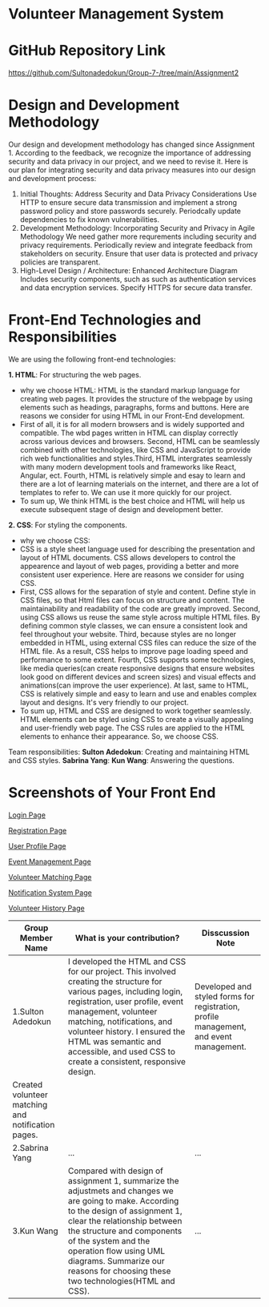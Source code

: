# Volunteer Management System

# GitHub Repository Link
https://github.com/Sultonadedokun/Group-7-/tree/main/Assignment2

# Design and Development Methodology
Our design and development methodology has changed since Assignment 1. 
According to the feedback, we recognize the importance of addressing security and data privacy in our project, and we need to revise it. Here is our plan for integrating security and data privacy measures into our design and development process:  
1) Initial Thoughts: Address Security and Data Privacy Considerations
   Use HTTP to ensure secure data transmission and implement a strong password policy and store passwords securely. Periodcally update dependencies to fix known vulnerabilities. 
2) Development Methodology: Incorporating Security and Privacy in Agile Methodology
   We need gather more requrements including security and privacy requirements. Periodically review and integrate feedback from stakeholders on security. Ensure that user data is protected and privacy policies are transparent.
3) High-Level Design / Architecture: Enhanced Architecture Diagram
   Includes security components, such as such as authentication services and data encryption services. Specify HTTPS for secure data transfer.

# Front-End Technologies and Responsibilities
We are using the following front-end technologies:

**1. HTML**: For structuring the web pages.
- why we choose HTML:
  HTML is the standard markup language for creating web pages. It provides the structure of the webpage by using elements such as headings, paragraphs, forms and buttons. Here are reasons we consider for using HTML in our Front-End development.
- First of all, it is for all modern browsers and is widely supported and compatible. The wbd pages written in HTML can display correctly across various devices and browsers. Second, HTML can be seamlessly combined with other technologies, like CSS and JavaScript to provide rich web functionalities and styles.Third, HTML intergrates seamlessly with many modern development tools and frameworks like React, Angular, ect. Fourth, HTML is relatively simple and esay to learn and there are a lot of learning materials on the internet, and there are a lot of templates to refer to. We can use it more quickly for our project.
- To sum up, We think HTML is the best choice and HTML will help us execute subsequent stage of design and development better. 


  
**2. CSS**: For styling the components.
- why we choose CSS:
- CSS is a style sheet language used for describing the presentation and layout of HTML documents. CSS allows developers to control the appearence and layout of web pages, providing a better and more consistent user experience. Here are reasons we consider for using CSS.
- First, CSS allows for the separation of style and content. Define style in CSS files, so that Html files can focus on structure and content. The maintainability and readability of the code are greatly improved. Second, using CSS allows us reuse the same style across multiple HTML files. By defining common style classes, we can ensure a consistent look and feel throughout your website. Third, because styles are no longer embedded in HTML, using external CSS files can reduce the size of the HTML file. As a result, CSS helps to improve page loading speed and performance to some extent. Fourth, CSS supports some technologies, like media queries(can create responsive designs that ensure websites look good on different devices and screen sizes) and visual effects and animations(can improve the user experience). At last, same to HTML, CSS is relatively simple and easy to learn and use and enables complex layout and designs. It's very friendly to our project.
- To sum up, HTML and CSS are designed to work together seamlessly. HTML elements can be styled using CSS to create a visually appealing and user-friendly web page. The CSS rules are applied to the HTML elements to enhance their appearance. So, we choose CSS. 

Team responsibilities:
**Sulton  Adedokun**: Creating and maintaining HTML and CSS styles.
**Sabrina Yang**:
**Kun Wang**: Answering the questions. 

# Screenshots of Your Front End

[Login Page](screenshots/login_page.png)

[Registration Page](screenshots/registration_page.png)

[User Profile Page](screenshots/user_profile_page.png)

[Event Management Page](screenshots/event_management_page.png)

[Volunteer Matching Page](screenshots/volunteer_matching_page.png)

[Notification System Page](screenshots/notification_system_page.png)

[Volunteer History Page](screenshots/volunteer_history_page.png)

| Group Member Name | What is your contribution? | Disscussion Note |
| --- | --- | --- |
| 1.Sulton  Adedokun |  I developed the HTML and CSS for our project. This involved creating the structure for various pages, including login, registration, user profile, event management, volunteer matching, notifications, and volunteer history. I ensured the HTML was semantic and accessible, and used CSS to create a consistent, responsive design.  | Developed and styled forms for registration, profile management, and event management.
Created volunteer matching and notification pages. |
| 2.Sabrina Yang | ... | ... |
| 3.Kun Wang | Compared with design of assignment 1, summarize the adjustmets and changes we are going to make. According to the design of assignment 1, clear the relationship between the structure and components of the system and the operation flow using UML diagrams.  Summarize our reasons for choosing these two technologies(HTML and CSS). | ... |
